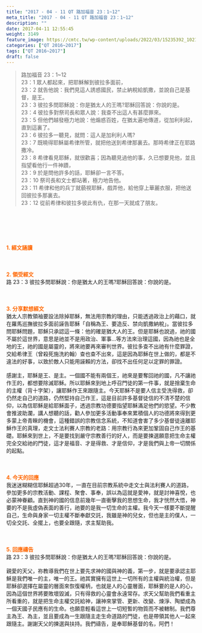 ```yaml
---
title: "2017 - 04 - 11 QT 路加福音 23：1~12"
meta_title: "2017 - 04 - 11 QT 路加福音 23：1~12"
description: ""
date: 2017-04-11 12:55:45
weight: 3149
feature_image: https://cmtc.tw/wp-content/uploads/2022/03/15235392_10211799862337740_180693556567566654_o-1.webp
categories: ["QT 2016~2017"]
tags: ["QT 2016~2017"]
draft: false
---
```


<blockquote>路加福音 23：1~12<br />
23：1 眾人都起來，把耶穌解到彼拉多面前，<br />
23：2 就告他說：我們見這人誘惑國民，禁止納稅給凱撒，並說自己是基督，是王。<br />
23：3 彼拉多問耶穌說：你是猶太人的王嗎?耶穌回答說：你說的是。<br />
23：4 彼拉多對祭司長和眾人說：我查不出這人有甚麼罪來。<br />
23：5 但他們越發極力地說：他煽惑百姓，在猶太遍地傳道，從加利利起，直到這裏了。<br />
23：6 彼拉多一聽見，就問：這人是加利利人嗎?<br />
23：7 既曉得耶穌屬希律所管，就把他送到希律那裏去。那時希律正在耶路撒冷。<br />
23：8 希律看見耶穌，就很歡喜；因為聽見過他的事，久已想要見他，並且指望看他行一件神蹟，<br />
23：9 於是問他許多的話，耶穌卻一言不答。<br />
23：10 祭司長和文士都站著，極力地告他。<br />
23：11 希律和他的兵丁就藐視耶穌，戲弄他，給他穿上華麗衣服，把他送回彼拉多那裏去。<br />
23：12 從前希律和彼拉多彼此有仇，在那一天就成了朋友。</blockquote><br />
&nbsp;<br />
<br />
&nbsp;<br />
<br />
<span style="color: #ff6600;"><strong>1. </strong><strong>經文誦讀</strong></span><br />
<br />
<span style="color: #ff6600;"><strong> </strong></span><br />
<br />
<span style="color: #ff6600;"><strong>2. </strong><strong>領受經文<br />
</strong></span>路 23：3 彼拉多問耶穌說：你是猶太人的王嗎?耶穌回答說：你說的是。<br />
<br />
&nbsp;<br />
<br />
<span style="color: #ff6600;"><strong>3. 分享默想經文<br />
</strong></span>猶太人宗教領袖要設法除掉耶穌，無法用宗教的理由，只能透過政治上的藉口，就在羅馬巡撫彼拉多面前誣告耶穌「自稱為王、要造反、禁向凱撒納稅」。當彼拉多問耶穌問題，耶穌只承認這一條：他的確是猶大人的王。但是耶穌也說過，祂的國不屬於這世界，意思是祂並不是用政治、軍事…等方法來治理這國，因為祂也是全地的王，祂的國是屬靈的，將來祂要再來審判世界。彼拉多查不出祂有什麼罪證，交給希律王（曾殺死施洗約翰）查也查不出來，這是因為耶穌在世上做的，都是不違法的好事，以致於敵人只能用誣賴的方法，卻找不出任何足以定罪的罪證。<br />
<br />
感謝主，耶穌是王、是主。一個國不能有兩個王，祂來是要奪回祂的國，凡不讓祂作王的，都想要除滅耶穌。所以耶穌來到地上呼召門徒的第一件事，就是捨棄生命的主權（背十字架），讓耶穌作王來跟隨主。今天耶穌不是要人信主受洗得救，卻仍然走自己的道路，仍然堅持自己作王，這是目前許多基督徒信的不清不楚的信仰，以為信耶穌是給耶穌面子，透過宗教功德要指望耶穌滿足他們的慾望。不少教會推波助瀾，講人想聽的話，勸人參加更多活動事奉來累積個人的功德將來得到更多蒙上帝青睞的機會，這種錯誤的宗教信念系統，不知道會害了多少基督徒遠離耶穌作王的真理，走文士法利賽人宗教的老路：用宗教行為來更加鞏固自己作王的基礎。耶穌來到世上，不是要找到嚴守宗教善行的好人，而是要揀選願意把生命主權完全交給祂的門徒，這才是福音、才是得救、才是信仰，才是我們與上帝一切關係的起點。<br />
<br />
&nbsp;<br />
<br />
<span style="color: #ff6600;"><strong>4. 今天的回應<br />
</strong></span>我迷迷糊糊信耶穌超過30年，一直在目前宗教系統中走文士與法利賽人的道路，參加更多的宗教活動、課程、聚會、事奉，誤以為這就是愛神，就是討神喜悅，也必蒙神眷顧。直到神的國的信息前幾年一直衝擊我的思想生命，我才恍然大悟，神要的不是我虛偽表面的善行，祂要的是我一切生命的主權。我今天一樣要不斷提醒自己，生命與身家一切主權不斷奉獻交託，我雖是神的兒女，但也是主的僕人，一切全交託、全擺上，也要全跟隨，求主幫助我。<br />
<br />
&nbsp;<br />
<br />
<span style="color: #ff6600;"><strong>5. 回應禱告<br />
</strong></span>路 23：3 彼拉多問耶穌說：你是猶太人的王嗎?耶穌回答說：你說的是。<br />
<br />
親愛的天父，祢教導我們在世上要先求神的國與神的義，第一步，就是要承認主耶穌是我們唯一的主，唯一的王。祂其實擁有這世上一切所有的主權與統治權，但是耶穌卻選擇在屬靈的層面來恢復權柄，也就是人的心靈層面，耶穌要的是人的心，因為這個世界將要敗壞毀滅，只有得救的心靈會永遠常存。求天父幫助我們看重主所看重的，就是把生命主權交託給神，讓神來掌管、更新、改變、煉淨、陶塑成為一個天國子民應有的生命。也願意輕看這世上一切短暫的物質而不被轄制。我們尊主為王、為主，並且要成為一生跟隨主走生命道路的門徒，也是帶領其他人一起來跟隨主。謝謝天父的揀選與扶持。我們禱告，是奉耶穌基督的名，阿們！
        